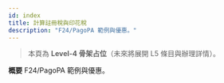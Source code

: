 ```yaml
---
id: index
title: 計算註冊稅與印花稅
description: "F24/PagoPA 範例與優惠。"
---
```


> 本頁為 **Level-4 骨架占位**（未來將展開 L5 條目與辦理詳情）。

**概要**
F24/PagoPA 範例與優惠。
